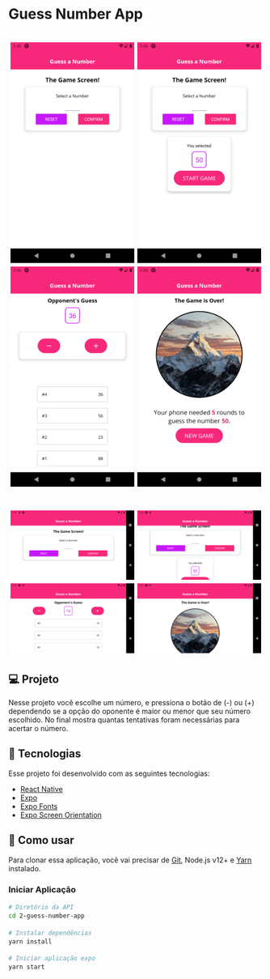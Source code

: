 # Guess Number App

<h1 align="center">
    <img alt="start game" title="Start game" src=".github/startgame.png" width="245px" />
    <img alt="start game" title="Start game" src=".github/startgame2.png" width="245px" />
    <img alt="game" title="Game" src=".github/game.png" width="245px" />
    <img alt="game over" title="Game Over" src=".github/gameover.png" width="245px" />
</h1>

<h1 align="center">
    <img alt="start game" title="Start game" src=".github/horizontal-startgame.png" width="245px" />
    <img alt="start game" title="Start game" src=".github/horizontal-startgame2.png" width="245px" />
    <img alt="game" title="Game" src=".github/horizontal-game.png" width="245px" />
    <img alt="game over" title="Game Over" src=".github/horizontal-gameover.png" width="245px" />
</h1>

## 💻 Projeto

Nesse projeto você escolhe um número, e pressiona o botão de (-) ou (+) dependendo se a opção do oponente é maior ou menor que seu número escolhido. No final mostra quantas tentativas foram necessárias para acertar o número.

## :rocket: Tecnologias

Esse projeto foi desenvolvido com as seguintes tecnologias:

- [React Native](https://reactnative.dev)
- [Expo](https://expo.io/)
- [Expo Fonts](https://docs.expo.io/versions/latest/sdk/font/)
- [Expo Screen Orientation](https://docs.expo.io/versions/latest/sdk/screen-orientation/)

## 🔨 Como usar

Para clonar essa aplicação, você vai precisar de [Git](https://git-scm.com/), Node.js v12+ e [Yarn](https://yarnpkg.com/) instalado.

### Iniciar Aplicação

```bash
# Diretório da API
cd 2-guess-number-app

# Instalar dependências
yarn install

# Iniciar aplicação expo
yarn start
```
